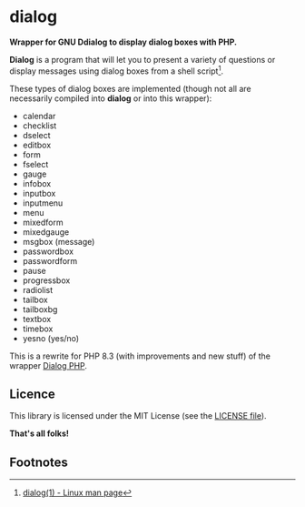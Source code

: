 # dialog
**Wrapper for GNU Ddialog to display dialog boxes with PHP.**

**Dialog** is a program that will let you to present a variety of questions or display messages using dialog boxes from a shell script[^1].

These types of dialog boxes are implemented (though not all are necessarily compiled into **dialog** or into this wrapper):

- calendar
- checklist
- dselect
- editbox
- form
- fselect
- gauge
- infobox
- inputbox
- inputmenu
- menu
- mixedform
- mixedgauge
- msgbox (message)
- passwordbox
- passwordform
- pause
- progressbox
- radiolist
- tailbox
- tailboxbg
- textbox
- timebox
- yesno (yes/no)

This is a rewrite for PHP 8.3 (with improvements and new stuff) of the wrapper [Dialog PHP](https://github.com/everton3x/dialog-php).

## Licence

This library is licensed under the MIT License (see the [LICENSE file](LICENCE)).

**That's all folks!**

## Footnotes

[^1]: [dialog(1) - Linux man page](https://linux.die.net/man/1/dialog)